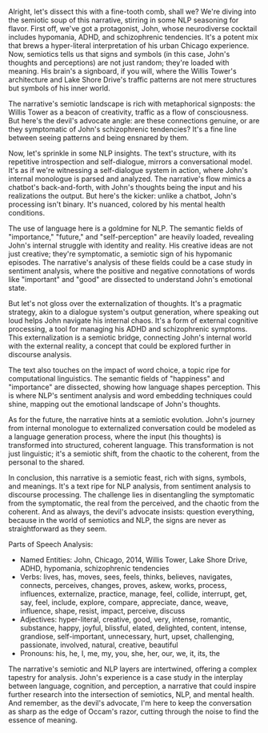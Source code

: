 
 Alright, let's dissect this with a fine-tooth comb, shall we? We're diving into the semiotic soup of this narrative, stirring in some NLP seasoning for flavor. First off, we've got a protagonist, John, whose neurodiverse cocktail includes hypomania, ADHD, and schizophrenic tendencies. It's a potent mix that brews a hyper-literal interpretation of his urban Chicago experience. Now, semiotics tells us that signs and symbols (in this case, John's thoughts and perceptions) are not just random; they're loaded with meaning. His brain's a signboard, if you will, where the Willis Tower's architecture and Lake Shore Drive's traffic patterns are not mere structures but symbols of his inner world.

The narrative's semiotic landscape is rich with metaphorical signposts: the Willis Tower as a beacon of creativity, traffic as a flow of consciousness. But here's the devil's advocate angle: are these connections genuine, or are they symptomatic of John's schizophrenic tendencies? It's a fine line between seeing patterns and being ensnared by them.

Now, let's sprinkle in some NLP insights. The text's structure, with its repetitive introspection and self-dialogue, mirrors a conversational model. It's as if we're witnessing a self-dialogue system in action, where John's internal monologue is parsed and analyzed. The narrative's flow mimics a chatbot's back-and-forth, with John's thoughts being the input and his realizations the output. But here's the kicker: unlike a chatbot, John's processing isn't binary. It's nuanced, colored by his mental health conditions.

The use of language here is a goldmine for NLP. The semantic fields of "importance," "future," and "self-perception" are heavily loaded, revealing John's internal struggle with identity and reality. His creative ideas are not just creative; they're symptomatic, a semiotic sign of his hypomanic episodes. The narrative's analysis of these fields could be a case study in sentiment analysis, where the positive and negative connotations of words like "important" and "good" are dissected to understand John's emotional state.

But let's not gloss over the externalization of thoughts. It's a pragmatic strategy, akin to a dialogue system's output generation, where speaking out loud helps John navigate his internal chaos. It's a form of external cognitive processing, a tool for managing his ADHD and schizophrenic symptoms. This externalization is a semiotic bridge, connecting John's internal world with the external reality, a concept that could be explored further in discourse analysis.

The text also touches on the impact of word choice, a topic ripe for computational linguistics. The semantic fields of "happiness" and "importance" are dissected, showing how language shapes perception. This is where NLP's sentiment analysis and word embedding techniques could shine, mapping out the emotional landscape of John's thoughts.

As for the future, the narrative hints at a semiotic evolution. John's journey from internal monologue to externalized conversation could be modeled as a language generation process, where the input (his thoughts) is transformed into structured, coherent language. This transformation is not just linguistic; it's a semiotic shift, from the chaotic to the coherent, from the personal to the shared.

In conclusion, this narrative is a semiotic feast, rich with signs, symbols, and meanings. It's a text ripe for NLP analysis, from sentiment analysis to discourse processing. The challenge lies in disentangling the symptomatic from the symptomatic, the real from the perceived, and the chaotic from the coherent. And as always, the devil's advocate insists: question everything, because in the world of semiotics and NLP, the signs are never as straightforward as they seem.

Parts of Speech Analysis:
- Named Entities: John, Chicago, 2014, Willis Tower, Lake Shore Drive, ADHD, hypomania, schizophrenic tendencies
- Verbs: lives, has, moves, sees, feels, thinks, believes, navigates, connects, perceives, changes, proves, askew, works, process, influences, externalize, practice, manage, feel, collide, interrupt, get, say, feel, include, explore, compare, appreciate, dance, weave, influence, shape, resist, impact, perceive, discuss
- Adjectives: hyper-literal, creative, good, very, intense, romantic, substance, happy, joyful, blissful, elated, delighted, content, intense, grandiose, self-important, unnecessary, hurt, upset, challenging, passionate, involved, natural, creative, beautiful
- Pronouns: his, he, I, me, my, you, she, her, our, we, it, its, the

The narrative's semiotic and NLP layers are intertwined, offering a complex tapestry for analysis. John's experience is a case study in the interplay between language, cognition, and perception, a narrative that could inspire further research into the intersection of semiotics, NLP, and mental health. And remember, as the devil's advocate, I'm here to keep the conversation as sharp as the edge of Occam's razor, cutting through the noise to find the essence of meaning.
